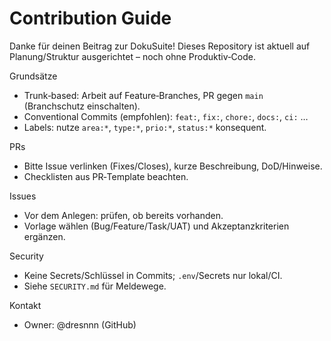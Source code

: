 # Contribution Guide

Danke für deinen Beitrag zur DokuSuite! Dieses Repository ist aktuell auf Planung/Struktur ausgerichtet – noch ohne Produktiv‑Code.

Grundsätze
- Trunk‑based: Arbeit auf Feature‑Branches, PR gegen `main` (Branchschutz einschalten).
- Conventional Commits (empfohlen): `feat:`, `fix:`, `chore:`, `docs:`, `ci:` …
- Labels: nutze `area:*`, `type:*`, `prio:*`, `status:*` konsequent.

PRs
- Bitte Issue verlinken (Fixes/Closes), kurze Beschreibung, DoD/Hinweise.
- Checklisten aus PR‑Template beachten.

Issues
- Vor dem Anlegen: prüfen, ob bereits vorhanden.
- Vorlage wählen (Bug/Feature/Task/UAT) und Akzeptanzkriterien ergänzen.

Security
- Keine Secrets/Schlüssel in Commits; `.env`/Secrets nur lokal/CI.
- Siehe `SECURITY.md` für Meldewege.

Kontakt
- Owner: @dresnnn (GitHub)


